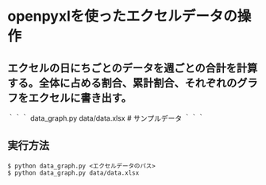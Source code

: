 # openpyxlを使ったエクセルデータの操作
## エクセルの日にちごとのデータを週ごとの合計を計算する。全体に占める割合、累計割合、それぞれのグラフをエクセルに書き出す。
｀｀｀
data_graph.py
data/data.xlsx    # サンプルデータ
｀｀｀
## 実行方法
```
$ python data_graph.py <エクセルデータのパス>
$ python data_graph.py data/data.xlsx
```
